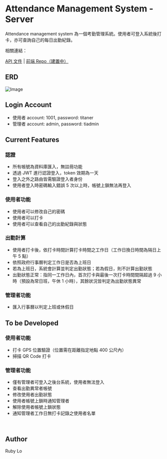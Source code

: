 # Attendance Management System - Server
Attendance management system 為一個考勤管理系統。使用者可登入系統後打卡，亦可查詢自己的每日出勤紀錄。

相關連結：

[API 文件](https://dry-ridge-01972.herokuapp.com/api-doc/) | [前端 Repo（建置中）](https://github.com/rubylo718/attendance-mgt-client)

## ERD
![Image](https://i.imgur.com/aXo9X00.png)

## Login Account
- 使用者 account: 1001, password: titaner
- 管理者 account: admin, password: tiadmin


## Current Features
### 認證
- 所有帳號為資料庫匯入，無註冊功能
- 透過 JWT 進行認證登入，token 效期為一天
- 登入之外之路由皆需驗證登入者身份
- 使用者登入時密碼輸入錯誤 5 次以上時，帳號上鎖無法再登入

### 使用者功能
- 使用者可以修改自己的密碼
- 使用者可以打卡
- 使用者可以查看自己的出勤紀錄與狀態

### 出勤計算
- 使用者打卡後，依打卡時間計算打卡時間之工作日（工作日換日時間為隔日上午 5 點）
- 依照政府行事曆判定工作日是否為上班日
- 若為上班日，系統會計算並判定出勤狀態；若為假日，則不計算出勤狀態
- 出勤狀態正常：指同一工作日內，首次打卡與最後一次打卡時間間隔超過 9 小時（預設為常日班，午休 1 小時），其餘狀況皆判定為出勤狀態異常

### 管理者功能
- 匯入行事曆以判定上班或休假日


## To be Developed
### 使用者功能
- 打卡 GPS 位置驗證（位置需在距離指定地點 400 公尺內）
- 掃描 QR Code 打卡

### 管理者功能
- 僅有管理者可登入之後台系統，使用者無法登入
- 查看出勤異常者帳號
- 修改使用者出勤狀態
- 使用者帳號上鎖時通知管理者
- 解除使用者帳號上鎖狀態
- 通知管理者工作日無打卡記錄之使用者名單

<br>

## Author
Ruby Lo